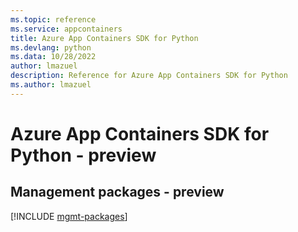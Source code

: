```yaml
---
ms.topic: reference
ms.service: appcontainers
title: Azure App Containers SDK for Python
ms.devlang: python
ms.data: 10/28/2022
author: lmazuel
description: Reference for Azure App Containers SDK for Python
ms.author: lmazuel
---
```

# Azure App Containers SDK for Python - preview

## Management packages - preview
[!INCLUDE [mgmt-packages](app-containers-mgmt-index.md)]